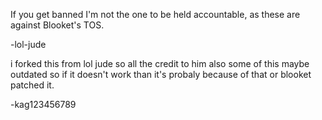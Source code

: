 If you get banned I'm not the one to be held accountable, as these are against Blooket's TOS.

-lol-jude

i forked this from lol jude so all the credit to him also some of this maybe outdated so if it doesn't work than it's probaly because of that or blooket patched it.

-kag123456789
